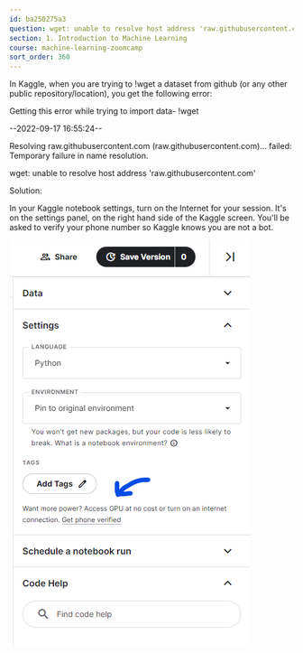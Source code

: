 ```yaml
---
id: ba250275a3
question: wget: unable to resolve host address 'raw.githubusercontent.com'
section: 1. Introduction to Machine Learning
course: machine-learning-zoomcamp
sort_order: 360
---
```


In Kaggle, when you are trying to !wget a dataset from github (or any other public repository/location), you get the following error:

Getting  this error while trying to import data- !wget

--2022-09-17 16:55:24--

Resolving raw.githubusercontent.com (raw.githubusercontent.com)... failed: Temporary failure in name resolution.

wget: unable to resolve host address 'raw.githubusercontent.com'

Solution:

In your Kaggle notebook settings, turn on the Internet for your session. It's on the settings panel, on the right hand side of the Kaggle screen. You'll be asked to verify your phone number so Kaggle knows you are not a bot.

![Image](images/machine-learning-zoomcamp/image_16b33640.png)

